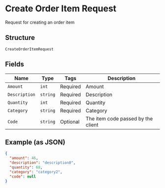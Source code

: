 
# Create Order Item Request

Request for creating an order item

## Structure

`CreateOrderItemRequest`

## Fields

| Name | Type | Tags | Description |
|  --- | --- | --- | --- |
| `Amount` | `int` | Required | Amount |
| `Description` | `string` | Required | Description |
| `Quantity` | `int` | Required | Quantity |
| `Category` | `string` | Required | Category |
| `Code` | `string` | Optional | The item code passed by the client |

## Example (as JSON)

```json
{
  "amount": 46,
  "description": "description0",
  "quantity": 68,
  "category": "category2",
  "code": null
}
```

